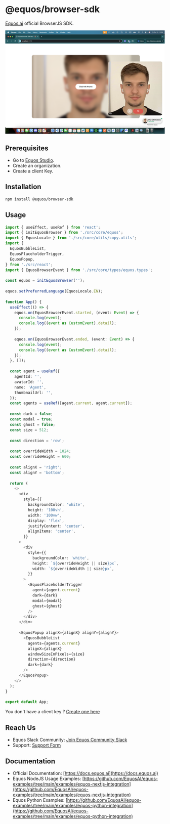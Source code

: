 # @equos/browser-sdk
[Equos.ai](https://www.equos.ai) official BrowserJS SDK.

![Screenshot UI Components](./public/screenshot.png)

## Prerequisites
- Go to [Equos Studio](https://studio.equos.ai).
- Create an organization.
- Create a client Key.


## Installation
```bash
npm install @equos/browser-sdk
```

## Usage

```ts
import { useEffect, useRef } from 'react';
import { initEquosBrowser } from './src/core/equos';
import { EquosLocale } from './src/core/utils/copy.utils';
import {
  EquosBubbleList,
  EquosPlaceholderTrigger,
  EquosPopup,
} from './src/react';
import { EquosBrowserEvent } from './src/core/types/equos.types';

const equos = initEquosBrowser('');

equos.setPreferredLanguage(EquosLocale.EN);

function App() {
  useEffect(() => {
    equos.on(EquosBrowserEvent.started, (event: Event) => {
      console.log(event);
      console.log((event as CustomEvent).detail);
    });

    equos.on(EquosBrowserEvent.ended, (event: Event) => {
      console.log(event);
      console.log((event as CustomEvent).detail);
    });
  }, []);

  const agent = useRef({
    agentId: '',
    avatarId: '',
    name: 'Agent',
    thumbnailUrl: '',
  });
  const agents = useRef([agent.current, agent.current]);

  const dark = false;
  const modal = true;
  const ghost = false;
  const size = 512;

  const direction = 'row';

  const overrideWidth = 1024;
  const overrideHeight = 600;

  const alignX = 'right';
  const alignY = 'bottom';

  return (
    <>
      <div
        style={{
          backgroundColor: 'white',
          height: '100vh',
          width: '100vw',
          display: 'flex',
          justifyContent: 'center',
          alignItems: 'center',
        }}
      >
        <div
          style={{
            backgroundColor: 'white',
            height: `${overrideHeight || size}px`,
            width: `${overrideWidth || size}px`,
          }}
        >
          <EquosPlaceholderTrigger
            agent={agent.current}
            dark={dark}
            modal={modal}
            ghost={ghost}
          />
        </div>
      </div>

      <EquosPopup alignX={alignX} alignY={alignY}>
        <EquosBubbleList
          agents={agents.current}
          alignX={alignX}
          windowSizeInPixels={size}
          direction={direction}
          dark={dark}
        />
      </EquosPopup>
    </>
  );
}

export default App;
```

You don't have a client key ? [Create one here](https://studio.equos.ai)



## Reach Us
- Equos Slack Community: [Join Equos Community Slack](https://join.slack.com/t/equosaicommunity/shared_invite/zt-3d8oy19au-jZpsJB0i~gdL0jbDswdzzQ)
- Support: [Support Form](https://docs.google.com/forms/d/e/1FAIpQLSdoK7LvORdQf7KOQKvhhlESStJcKc3bDB9HPsEet6LuOmVUfQ/viewform)

## Documentation

- Official Documentation: [https://docs.equos.ai](https://docs.equos.ai)
- Equos NodeJS Usage Examples: [https://github.com/EquosAI/equos-examples/tree/main/examples/equos-nextjs-integration](https://github.com/EquosAI/equos-examples/tree/main/examples/equos-nextjs-integration)
- Equos Python Examples: [https://github.com/EquosAI/equos-examples/tree/main/examples/equos-python-integration](https://github.com/EquosAI/equos-examples/tree/main/examples/equos-python-integration)
